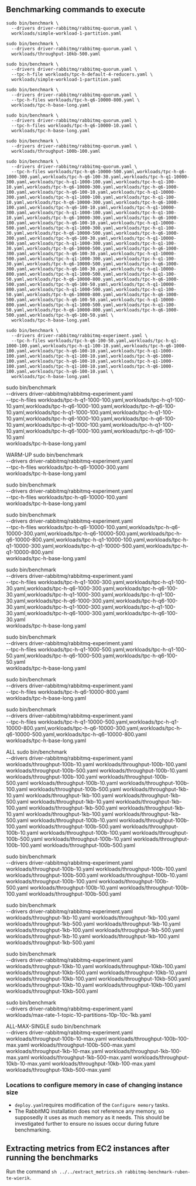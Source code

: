 ## Benchmarking commands to execute

```
sudo bin/benchmark \
  --drivers driver-rabbitmq/rabbitmq-quorum.yaml \
  workloads/simple-workload-1-partition.yaml
```

```
sudo bin/benchmark \
  --drivers driver-rabbitmq/rabbitmq-quorum.yaml \
  workloads/throughput-10kb-500.yaml
```

```
sudo bin/benchmark \
  --drivers driver-rabbitmq/rabbitmq-quorum.yaml \
  --tpc-h-file workloads/tpc-h-default-4-reducers.yaml \
  workloads/simple-workload-1-partition.yaml
```

```
sudo bin/benchmark \
  --drivers driver-rabbitmq/rabbitmq-quorum.yaml \
  --tpc-h-files workloads/tpc-h-q6-10000-800.yaml \
  workloads/tpc-h-base-long.yaml
```

```
sudo bin/benchmark \
  --drivers driver-rabbitmq/rabbitmq-quorum.yaml \
  --tpc-h-files workloads/tpc-h-q6-10000-10.yaml \
  workloads/tpc-h-base-long.yaml
```

```
sudo bin/benchmark \
  --drivers driver-rabbitmq/rabbitmq-quorum.yaml \
  workloads/throughput-100b-100.yaml
```

```
sudo bin/benchmark \
  --drivers driver-rabbitmq/rabbitmq-quorum.yaml \
  --tpc-h-files workloads/tpc-h-q6-10000-500.yaml,workloads/tpc-h-q6-1000-300.yaml,workloads/tpc-h-q6-100-30.yaml,workloads/tpc-h-q1-10000-300.yaml,workloads/tpc-h-q1-1000-100.yaml,workloads/tpc-h-q1-100-10.yaml,workloads/tpc-h-q6-10000-300.yaml,workloads/tpc-h-q6-1000-100.yaml,workloads/tpc-h-q6-100-10.yaml,workloads/tpc-h-q1-10000-300.yaml,workloads/tpc-h-q1-1000-100.yaml,workloads/tpc-h-q1-100-10.yaml,workloads/tpc-h-q6-10000-300.yaml,workloads/tpc-h-q6-1000-100.yaml,workloads/tpc-h-q6-100-10.yaml,workloads/tpc-h-q1-10000-300.yaml,workloads/tpc-h-q1-1000-100.yaml,workloads/tpc-h-q1-100-10.yaml,workloads/tpc-h-q6-10000-300.yaml,workloads/tpc-h-q6-1000-100.yaml,workloads/tpc-h-q6-100-10.yaml,workloads/tpc-h-q1-10000-500.yaml,workloads/tpc-h-q1-1000-300.yaml,workloads/tpc-h-q1-100-30.yaml,workloads/tpc-h-q6-10000-500.yaml,workloads/tpc-h-q6-1000-300.yaml,workloads/tpc-h-q6-100-30.yaml,workloads/tpc-h-q1-10000-500.yaml,workloads/tpc-h-q1-1000-300.yaml,workloads/tpc-h-q1-100-30.yaml,workloads/tpc-h-q6-10000-500.yaml,workloads/tpc-h-q6-1000-300.yaml,workloads/tpc-h-q6-100-30.yaml,workloads/tpc-h-q1-10000-500.yaml,workloads/tpc-h-q1-1000-300.yaml,workloads/tpc-h-q1-100-30.yaml,workloads/tpc-h-q6-10000-500.yaml,workloads/tpc-h-q6-1000-300.yaml,workloads/tpc-h-q6-100-30.yaml,workloads/tpc-h-q1-10000-800.yaml,workloads/tpc-h-q1-1000-500.yaml,workloads/tpc-h-q1-100-50.yaml,workloads/tpc-h-q6-10000-800.yaml,workloads/tpc-h-q6-1000-500.yaml,workloads/tpc-h-q6-100-50.yaml,workloads/tpc-h-q1-10000-800.yaml,workloads/tpc-h-q1-1000-500.yaml,workloads/tpc-h-q1-100-50.yaml,workloads/tpc-h-q6-10000-800.yaml,workloads/tpc-h-q6-1000-500.yaml,workloads/tpc-h-q6-100-50.yaml,workloads/tpc-h-q1-10000-800.yaml,workloads/tpc-h-q1-1000-500.yaml,workloads/tpc-h-q1-100-50.yaml,workloads/tpc-h-q6-10000-800.yaml,workloads/tpc-h-q6-1000-500.yaml,workloads/tpc-h-q6-100-50.yaml \
  workloads/tpc-h-base-long.yaml
```

```
sudo bin/benchmark \
  --drivers driver-rabbitmq/rabbitmq-experiment.yaml \
  --tpc-h-files workloads/tpc-h-q6-100-50.yaml,workloads/tpc-h-q1-1000-100.yaml,workloads/tpc-h-q1-100-10.yaml,workloads/tpc-h-q6-1000-100.yaml,workloads/tpc-h-q6-100-10.yaml,workloads/tpc-h-q1-1000-100.yaml,workloads/tpc-h-q1-100-10.yaml,workloads/tpc-h-q6-1000-100.yaml,workloads/tpc-h-q6-100-10.yaml,workloads/tpc-h-q1-1000-100.yaml,workloads/tpc-h-q1-100-10.yaml,workloads/tpc-h-q6-1000-100.yaml,workloads/tpc-h-q6-100-10.yaml \
  workloads/tpc-h-base-long.yaml
```

sudo bin/benchmark \
--drivers driver-rabbitmq/rabbitmq-experiment.yaml \
--tpc-h-files workloads/tpc-h-q1-1000-100.yaml,workloads/tpc-h-q1-100-10.yaml,workloads/tpc-h-q6-1000-100.yaml,workloads/tpc-h-q6-100-10.yaml,workloads/tpc-h-q1-1000-100.yaml,workloads/tpc-h-q1-100-10.yaml,workloads/tpc-h-q6-1000-100.yaml,workloads/tpc-h-q6-100-10.yaml,workloads/tpc-h-q1-1000-100.yaml,workloads/tpc-h-q1-100-10.yaml,workloads/tpc-h-q6-1000-100.yaml,workloads/tpc-h-q6-100-10.yaml \
workloads/tpc-h-base-long.yaml

WARM-UP
sudo bin/benchmark \
--drivers driver-rabbitmq/rabbitmq-experiment.yaml \
--tpc-h-files workloads/tpc-h-q6-10000-300.yaml \
workloads/tpc-h-base-long.yaml

sudo bin/benchmark \
--drivers driver-rabbitmq/rabbitmq-experiment.yaml \
--tpc-h-files workloads/tpc-h-q6-10000-100.yaml \
workloads/tpc-h-base-long.yaml

sudo bin/benchmark \
--drivers driver-rabbitmq/rabbitmq-experiment.yaml \
--tpc-h-files workloads/tpc-h-q6-10000-100.yaml,workloads/tpc-h-q6-10000-300.yaml,workloads/tpc-h-q6-10000-500.yaml,workloads/tpc-h-q6-10000-800.yaml,workloads/tpc-h-q1-10000-100.yaml,workloads/tpc-h-q1-10000-300.yaml,workloads/tpc-h-q1-10000-500.yaml,workloads/tpc-h-q1-10000-800.yaml \
workloads/tpc-h-base-long.yaml

sudo bin/benchmark \
--drivers driver-rabbitmq/rabbitmq-experiment.yaml \
--tpc-h-files workloads/tpc-h-q1-1000-300.yaml,workloads/tpc-h-q1-100-30.yaml,workloads/tpc-h-q6-1000-300.yaml,workloads/tpc-h-q6-100-30.yaml,workloads/tpc-h-q1-1000-300.yaml,workloads/tpc-h-q1-100-30.yaml,workloads/tpc-h-q6-1000-300.yaml,workloads/tpc-h-q6-100-30.yaml,workloads/tpc-h-q1-1000-300.yaml,workloads/tpc-h-q1-100-30.yaml,workloads/tpc-h-q6-1000-300.yaml,workloads/tpc-h-q6-100-30.yaml \
workloads/tpc-h-base-long.yaml

sudo bin/benchmark \
--drivers driver-rabbitmq/rabbitmq-experiment.yaml \
--tpc-h-files workloads/tpc-h-q1-1000-500.yaml,workloads/tpc-h-q1-100-50.yaml,workloads/tpc-h-q6-1000-500.yaml,workloads/tpc-h-q6-100-50.yaml\
workloads/tpc-h-base-long.yaml

sudo bin/benchmark \
--drivers driver-rabbitmq/rabbitmq-experiment.yaml \
--tpc-h-files workloads/tpc-h-q6-10000-800.yaml \
workloads/tpc-h-base-long.yaml

sudo bin/benchmark \
--drivers driver-rabbitmq/rabbitmq-experiment.yaml \
--tpc-h-files workloads/tpc-h-q1-10000-500.yaml,workloads/tpc-h-q1-10000-800.yaml,workloads/tpc-h-q6-10000-300.yaml,workloads/tpc-h-q6-10000-500.yaml,workloads/tpc-h-q6-10000-800.yaml \
workloads/tpc-h-base-long.yaml

ALL
sudo bin/benchmark \
--drivers driver-rabbitmq/rabbitmq-experiment.yaml \
workloads/throughput-100b-10.yaml workloads/throughput-100b-100.yaml workloads/throughput-100b-500.yaml workloads/throughput-100b-10.yaml workloads/throughput-100b-100.yaml workloads/throughput-100b-500.yaml workloads/throughput-100b-10.yaml workloads/throughput-100b-100.yaml workloads/throughput-100b-500.yaml workloads/throughput-1kb-10.yaml workloads/throughput-1kb-100.yaml workloads/throughput-1kb-500.yaml workloads/throughput-1kb-10.yaml workloads/throughput-1kb-100.yaml workloads/throughput-1kb-500.yaml workloads/throughput-1kb-10.yaml workloads/throughput-1kb-100.yaml workloads/throughput-1kb-500.yaml workloads/throughput-100b-10.yaml workloads/throughput-100b-100.yaml workloads/throughput-100b-500.yaml workloads/throughput-100b-10.yaml workloads/throughput-100b-100.yaml workloads/throughput-100b-500.yaml workloads/throughput-100b-10.yaml workloads/throughput-100b-100.yaml workloads/throughput-100b-500.yaml

sudo bin/benchmark \
--drivers driver-rabbitmq/rabbitmq-experiment.yaml \
workloads/throughput-100b-10.yaml workloads/throughput-100b-100.yaml workloads/throughput-100b-500.yaml workloads/throughput-100b-10.yaml workloads/throughput-100b-100.yaml workloads/throughput-100b-500.yaml workloads/throughput-100b-10.yaml workloads/throughput-100b-100.yaml workloads/throughput-100b-500.yaml

sudo bin/benchmark \
--drivers driver-rabbitmq/rabbitmq-experiment.yaml \
workloads/throughput-1kb-10.yaml workloads/throughput-1kb-100.yaml workloads/throughput-1kb-500.yaml workloads/throughput-1kb-10.yaml workloads/throughput-1kb-100.yaml workloads/throughput-1kb-500.yaml workloads/throughput-1kb-10.yaml workloads/throughput-1kb-100.yaml workloads/throughput-1kb-500.yaml

sudo bin/benchmark \
--drivers driver-rabbitmq/rabbitmq-experiment.yaml \
workloads/throughput-10kb-10.yaml workloads/throughput-10kb-100.yaml workloads/throughput-10kb-500.yaml workloads/throughput-10kb-10.yaml workloads/throughput-10kb-100.yaml workloads/throughput-10kb-500.yaml workloads/throughput-10kb-10.yaml workloads/throughput-10kb-100.yaml workloads/throughput-10kb-500.yaml

sudo bin/benchmark \
--drivers driver-rabbitmq/rabbitmq-experiment.yaml \
workloads/max-rate-1-topic-10-partitions-10p-10c-1kb.yaml

ALL-MAX-SINGLE
sudo bin/benchmark \
--drivers driver-rabbitmq/rabbitmq-experiment.yaml \
workloads/throughput-100b-10-max.yaml workloads/throughput-100b-100-max.yaml workloads/throughput-100b-500-max.yaml workloads/throughput-1kb-10-max.yaml workloads/throughput-1kb-100-max.yaml workloads/throughput-1kb-500-max.yaml workloads/throughput-10kb-10-max.yaml workloads/throughput-10kb-100-max.yaml workloads/throughput-10kb-500-max.yaml

### Locations to configure memory in case of changing instance size

* `deploy.yaml`requires modification of the `Configure memory` tasks.
* The RabbitMQ installation does not reference any memory, so supposedly it uses as much memory as it needs. This should be investigated further to ensure no issues occur during future benchmarking.

## Extracting metrics from EC2 instances after running the benchmarks

Run the command `sh ../../extract_metrics.sh rabbitmq-benchmark-ruben-te-wierik`.
